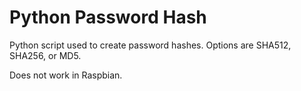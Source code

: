 # Python Password Hash
Python script used to create password hashes.  Options are SHA512, SHA256, or MD5.

Does not work in Raspbian. 
